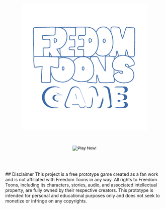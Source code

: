 [Button Hover]: https://img.shields.io/badge/Hover_Over_Me!-37a779?style=for-the-badge
[Button Click]: https://img.shields.io/badge/Play_Now!-37a779?style=for-the-badge
[Button Icon]: https://img.shields.io/badge/Installation-EF2D5E?style=for-the-badge&logoColor=white&logo=Files
[Link]: https://woodsfiend.github.io/Freedom-Toons-Game/ 'Freedom Toons Game'

<p align="center">
  <img width="400" height="400" src="https://github.com/WoodsFiend/Freedom-Toons-Game/blob/master/logo.png?raw=true">
</p>

<br>
<p align="center">
  <button 
    style="background: none; border: none; cursor: pointer;" 
    onmouseover="this.style.backgroundImage='url(https://img.shields.io/badge/Hover_Over_Me!-37a779?style=for-the-badge)'" 
    onmouseout="this.style.backgroundImage='url(https://img.shields.io/badge/Play_Now!-37a779?style=for-the-badge)'" 
    onclick="window.location.href='https://woodsfiend.github.io/Freedom-Toons-Game/';"
  >
    <img 
      src="https://img.shields.io/badge/Play_Now!-37a779?style=for-the-badge" 
      alt="Play Now!" 
      style="display: block;"
    />
  </button>
</p>

<br>
<br>
<br>
## Disclaimer
This project is a free prototype game created as a fan work and is not affiliated with Freedom Toons in any way. All rights to Freedom Toons, including its characters, stories, audio, and associated intellectual property, are fully owned by their respective creators. This prototype is intended for personal and educational purposes only and does not seek to monetize or infringe on any copyrights.
